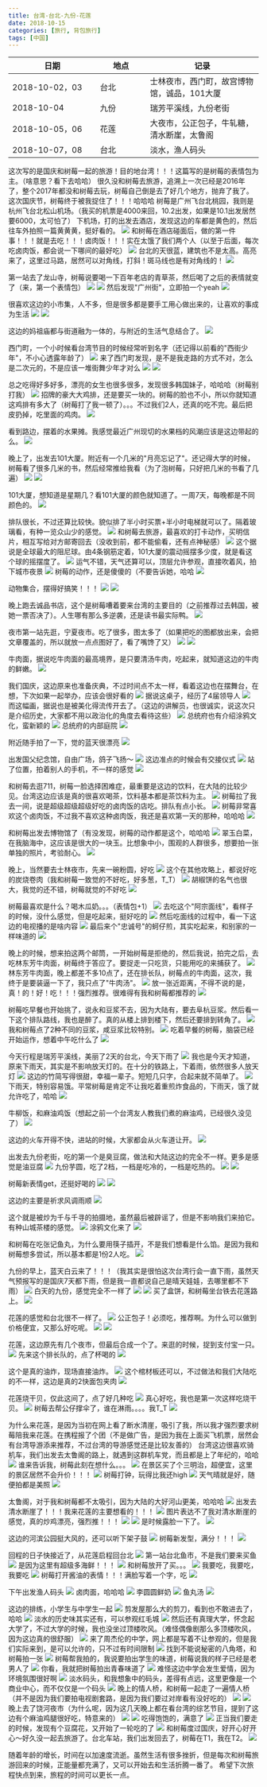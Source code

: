```yaml
---
title: 台湾-台北-九份-花莲
date: 2018-10-15
categories: [旅行, 背包旅行]
tags: [中国]    
---
```







<table width="100%" border="0" cellspacing="0" cellpadding="0" class="table">
  <thead>
  <tr>
<th width="35%">日期</th>
<th width="20%">地点</th>
<th width="45%">记录</th>
  </tr>
  </thead>
  <tbody>
  <tr>
<td>2018-10-02，03</td>
<td>台北</td>
<td>士林夜市，西门町，故宫博物馆，诚品，101大厦</td>
  </tr>
  <tr>
<td>2018-10-04</td>
<td>九份</td>
<td>瑞芳平溪线，九份老街</td>
  </tr>
  <tr>
<td>2018-10-05，06</td>
<td>花莲</td>
<td>大夜市，公正包子，牛轧糖，清水断崖，太鲁阁</td>
  </tr>
  <tr>
<td>2018-10-07，08</td>
<td>台北</td>
<td>淡水，渔人码头</td>
  </tr>
  </tbody>
</table>


这次写的是国庆和树莓一起的旅游！目的地台湾！！！这篇写的是树莓的表情包为主。（啥意思？看下去哈哈）
很久没和树莓去旅游，追溯上一次已经是2016年了，整个2017年都没和树莓去玩，树莓自己倒是去了好几个地方，抛弃了我了。这次国庆节，树莓终于被我捉住了！！！哈哈哈
树莓是广州飞台北桃园，我则是杭州飞台北松山机场。（我买的机票是4000来回，10.2出发，如果是10.1出发居然要6000，太可怕了）
下机场，打的出发去酒店，发现这边的车都是黄色的，然后往车外拍照一篇黄黄黄，挺好看的。
![](/portfolio/2018_10/fullsize/2018_10_02_p1.jpg)
和树莓在酒店碰面后，做的第一件事！！！就是去吃！！！卤肉饭！！！实在太饿了我们两个人（以至于后面，每次吃卤肉饭，都会说一下哪间的最好吃）
![](/portfolio/2018_10/fullsize/2018_10_02_p2.jpg)
台北的天很蓝，建筑也不是太高。高亮来了，这里过马路，居然可以对角线，打斜！斑马线也是有对角线的！
![](/portfolio/2018_10/fullsize/2018_10_02_p3.jpg)

第一站去了龙山寺，树莓说要喝一下百年老店的青草茶，然后喝了之后的表情就变了（来，第一个表情包）
![](/portfolio/2018_10/fullsize/2018_10_02_p4.jpg)
![](/portfolio/2018_10/fullsize/2018_10_02_p5.jpg)
然后发现"广州街"，立即拍一个yeah
![](/portfolio/2018_10/fullsize/2018_10_02_p6.jpg)

很喜欢这边的小市集，人不多，但是很多都是要手工用心做出来的，让喜欢的事成为生活
![](/portfolio/2018_10/fullsize/2018_10_02_p7.jpg)
![](/portfolio/2018_10/fullsize/2018_10_02_p8.jpg)

这边的妈祖庙都与街道融为一体的，与附近的生活气息结合了。
![](/portfolio/2018_10/fullsize/2018_10_02_p10.jpg)

西门町，一个小时候看台湾节目的时候经常听到名字（还记得以前看的"西街少年"，不小心透露年龄了）
![](/portfolio/2018_10/fullsize/2018_10_02_p9.jpg)
来了西门町发现，是不是我走路的方式不对，怎么是二次元的，不是应该一堆街舞少年才对么
![](/portfolio/2018_10/fullsize/2018_10_02_p14.jpg)
![](/portfolio/2018_10/fullsize/2018_10_02_p15.jpg)

总之吃得好多好多，漂亮的女生也很多很多，发现很多韩国妹子，哈哈哈（树莓别打我）
![](/portfolio/2018_10/fullsize/2018_10_02_p11.jpg)
招牌的豪大大鸡排，还是要买一块的。树莓的脸也不小，所以你就知道这鸡排有多大了（树莓打了我一顿了）。。。不过我们2人，还真的吃不完。最后把皮扔掉，吃里面的鸡肉。
![](/portfolio/2018_10/fullsize/2018_10_02_p12.jpg)

看到路边，摆着的水果摊。我感觉最近广州现切的水果档的风潮应该是这边带起的么。
![](/portfolio/2018_10/fullsize/2018_10_02_p13.jpg)

晚上了，出发去101大厦。附近有一个几米的"月亮忘记了"。还记得大学的时候，树莓看了很多几米的书，然后经常推给我看（为了泡树莓，只好把几米的书看了几遍）
![](/portfolio/2018_10/fullsize/2018_10_02_p16.jpg)
![](/portfolio/2018_10/fullsize/2018_10_02_p17.jpg)

101大厦，想知道是星期几？看101大厦的颜色就知道了。一周7天，每晚都是不同颜色的。
![](/portfolio/2018_10/fullsize/2018_10_02_p18.jpg)

排队很长，不过还算比较快。貌似排了半小时买票+半小时电梯就可以了。隔着玻璃看，有种一览众山少的感觉。
![](/portfolio/2018_10/fullsize/2018_10_02_p19.jpg)
和树莓去旅游，最喜欢的打卡动作，买明信片，相互写给对方邮寄回去（没收到前，都不能偷看，还有点神秘感）
![](/portfolio/2018_10/fullsize/2018_10_02_p20.jpg)
这个据说是全球最大的阻尼球。由4条钢筋定着，101大厦的震动摇摆多少度，就是看这个球的摇摆度了。
![](/portfolio/2018_10/fullsize/2018_10_02_p21.jpg)
运气不错，天气还算可以，顶层允许参观，直接吹着风，拍下城市夜景
![](/portfolio/2018_10/fullsize/2018_10_02_p22.jpg)
树莓的动作，还是傻傻的（不要告诉她，哈哈
![](/portfolio/2018_10/fullsize/2018_10_02_p23.jpg)

动物集合，摆得好搞笑！！！
![](/portfolio/2018_10/fullsize/2018_10_02_p24.jpg)
![](/portfolio/2018_10/fullsize/2018_10_02_p25.jpg)

晚上跑去诚品书店，这个是树莓嘈着要来台湾的主要目的（之前推荐过去韩国，被她一票否决了）。人生哪有那么多逆袭，还是读书最实际鸭。
![](/portfolio/2018_10/fullsize/2018_10_02_p26.jpg)

夜市第一站先逛，宁夏夜市。吃了很多，图太多了（如果把吃的图都放出来，会把文章覆盖的，所以就放一点点图好了，看了嘴馋了又）
![](/portfolio/2018_10/fullsize/2018_10_02_p27.jpg)
![](/portfolio/2018_10/fullsize/2018_10_02_p28.jpg)

牛肉面，据说吃牛肉面的最高境界，是只要清汤牛肉，吃起来，就知道这边的牛肉的鲜嫩。
![](/portfolio/2018_10/fullsize/2018_10_02_p29.jpg)

我们国庆，这边原来也准备庆典，不过时间点不太一样，看着这边也在摆舞台，在想，下次如果一起举办，应该会很好看的
![](/portfolio/2018_10/fullsize/2018_10_02_p30.jpg)
据说这桌子，经历了4届领导人
![](/portfolio/2018_10/fullsize/2018_10_02_p31.jpg)
而这幅画，据说也是被美化得流传开去了。（这边的讲解员，也很诚实，说这次只是介绍历史，大家都不用以政治化的角度去看待这些）
![](/portfolio/2018_10/fullsize/2018_10_02_p32.jpg)
总统府也有介绍涂鸦文化，蛮新颖的
![](/portfolio/2018_10/fullsize/2018_10_02_p33.jpg)
总统府的内部庭院
![](/portfolio/2018_10/fullsize/2018_10_02_p34.jpg)

附近随手拍了一下，觉的蓝天很漂亮
![](/portfolio/2018_10/fullsize/2018_10_02_p35.jpg)

出发国父纪念馆，自由广场，鸽子飞扬～
![](/portfolio/2018_10/fullsize/2018_10_02_p36.jpg)
这边准点的时候会有交接仪式
![](/portfolio/2018_10/fullsize/2018_10_02_p37.jpg)
站了位置，拍着别人的手机，不一样的感觉
![](/portfolio/2018_10/fullsize/2018_10_02_p38.jpg)

和树莓去逛711，树莓一脸选择困难症，最重要是这边的饮料，在大陆的比较少见。台湾这边应该是真的很喜欢喝茶，饮料基本都是茶饮料为主。
![](/portfolio/2018_10/fullsize/2018_10_02_p39.jpg)
树莓拉了我去一间，说是超级超级超级好吃的卤肉饭的店吃。排队有点小长。
![](/portfolio/2018_10/fullsize/2018_10_02_p40.jpg)
树莓非常喜欢这个卤肉饭，不过我不喜欢这种卤肉饭，我还是喜欢第一天的那种，哈哈哈
![](/portfolio/2018_10/fullsize/2018_10_02_p41.jpg)

和树莓出发去博物馆了（有没发现，树莓的动作都是这个，哈哈哈
![](/portfolio/2018_10/fullsize/2018_10_02_p42.jpg)
翠玉白菜，在我脑海中，这应该是很大的一块玉。比想象中小，围观的人群很多，想要拍一张单独的照片，考验耐心。
![](/portfolio/2018_10/fullsize/2018_10_02_p43.jpg)

晚上，当然要去士林夜市，先来一碗粉圆，好吃
![](/portfolio/2018_10/fullsize/2018_10_02_p44.jpg)
这个在其他攻略上，都说好吃的炭烧卷肉（我和树莓一致觉的不好吃，好多葱，T_T）
![](/portfolio/2018_10/fullsize/2018_10_02_p45.jpg)
胡椒饼的名气也很大，我觉的还不错，树莓就觉的不好吃
![](/portfolio/2018_10/fullsize/2018_10_02_p46.jpg)

树莓最喜欢是什么？喝木瓜奶。。。（表情包+1）
![](/portfolio/2018_10/fullsize/2018_10_02_p47.jpg)
去吃这个"阿宗面线"，看样子的时候，没什么感觉，但是吃起来，挺好吃的
![](/portfolio/2018_10/fullsize/2018_10_02_p48.jpg)
然后吃面线的过程中，看一下这边的电视播的是啥内容
![](/portfolio/2018_10/fullsize/2018_10_02_p49.jpg)
最后来个"忠诚号"的蚵仔煎，其实吃起来，和别家的一样味道的
![](/portfolio/2018_10/fullsize/2018_10_02_p50.jpg)

晚上的时候，想来拍这两个邮筒，一开始树莓是拒绝的，然后我说，拍完之后，去吃林东芳牛肉面，树莓终于答应了。要捉走一只吃货，只能用吃的来捕获了。
![](/portfolio/2018_10/fullsize/2018_10_02_p51.jpg)
林东芳牛肉面，晚上都差不多10点了，还在排长队，树莓点的牛肉面，这次，我终于是要装逼一下了，我只点了"牛肉汤"。
![](/portfolio/2018_10/fullsize/2018_10_02_p52.jpg)
放一张近距离，不得不说的是，真！的！好！吃！！！强烈推荐。很难得有我和树莓都推荐的
![](/portfolio/2018_10/fullsize/2018_10_02_p53.jpg)

树莓吃早餐也开始挑了，说永和豆浆不去，因为大陆有，要去阜杭豆浆。然后看一下这个排队路线，我也是醉了。真的从楼上排到楼下，然后还要排到转角了。
![](/portfolio/2018_10/fullsize/2018_10_02_p54.jpg)
我和树莓点了2种不同的豆浆，咸豆浆比较特别。
![](/portfolio/2018_10/fullsize/2018_10_02_p55.jpg)
吃着早餐的树莓，脑袋已经开始运作，想着中午吃什么了
![](/portfolio/2018_10/fullsize/2018_10_02_p56.jpg)

今天行程是瑞芳平溪线，美丽了2天的台北，今天下雨了
![](/portfolio/2018_10/fullsize/2018_10_02_p57.jpg)
我也是今天才知道，原来下雨天，其实是不影响放天灯的。在十分的铁路上，下着雨，依然很多人放天灯
![](/portfolio/2018_10/fullsize/2018_10_02_p58.jpg)
这边的竹简写得很甜，幸福一辈子。短短几只字，合起来就不简单了。
![](/portfolio/2018_10/fullsize/2018_10_02_p59.jpg)
下雨天，特别容易饿。平常树莓是肯定不让我吃着重煎炸食品的，下雨天，饿了就允许吃了，哈哈
![](/portfolio/2018_10/fullsize/2018_10_02_p60.jpg)

牛柳饭，和麻油鸡饭（想起之前一个台湾友人教我们煮的麻油鸡，已经很久没见了）
![](/portfolio/2018_10/fullsize/2018_10_02_p61.jpg)

这边的火车开得不快，进站的时候，大家都会从火车道让开。
![](/portfolio/2018_10/fullsize/2018_10_02_p62.jpg)

出发去九份老街，吃的第一个是臭豆腐，做法和大陆这边的完全不一样。更多是感觉是油豆腐
![](/portfolio/2018_10/fullsize/2018_10_02_p63.jpg)
九份芋圆，吃了2档，一档是吃冷的，一档是吃热的。
![](/portfolio/2018_10/fullsize/2018_10_02_p64.jpg)
![](/portfolio/2018_10/fullsize/2018_10_02_p65.jpg)

树莓新表情get，还挺好喝的
![](/portfolio/2018_10/fullsize/2018_10_02_p67.jpg)
![](/portfolio/2018_10/fullsize/2018_10_02_p66.jpg)

这边的主要是祈求风调雨顺
![](/portfolio/2018_10/fullsize/2018_10_02_p69.jpg)

这个就是被炒为千与千寻的拍摄地，虽然最后被辟谣了，但是不影响我们来拍它。有种山城茶楼的感觉。
![](/portfolio/2018_10/fullsize/2018_10_02_p70.jpg)
涂鸦文化来了
![](/portfolio/2018_10/fullsize/2018_10_02_p71.jpg)

和树莓在吃张记鱼丸，为什么要用筷子插开，不是我们想看是什么馅。是因为我和树莓想多尝试，所以基本都是1份2人吃。
![](/portfolio/2018_10/fullsize/2018_10_02_p73.jpg)

九份的早上，蓝天白云来了！！！（我其实是很怕这次台湾行会一直下雨，虽然天气预报写的是国庆7天都下雨，但是我一直都说自己是晴天娃娃，去哪里都不下雨）
![](/portfolio/2018_10/fullsize/2018_10_02_p74.jpg)
白天的九份，感觉完全不一样了
![](/portfolio/2018_10/fullsize/2018_10_02_p75.jpg)
![](/portfolio/2018_10/fullsize/2018_10_02_p76.jpg)
买了盒饼，和树莓坐台铁去花莲路上。
![](/portfolio/2018_10/fullsize/2018_10_02_p77.jpg)

花莲的感觉和台北很不一样了。
![](/portfolio/2018_10/fullsize/2018_10_02_p78.jpg)
公正包子！必须吃，推荐啊。为什么可以做到价格便宜，又那么好吃呢。
![](/portfolio/2018_10/fullsize/2018_10_02_p100.jpg)
![](/portfolio/2018_10/fullsize/2018_10_02_p80.jpg)


花莲，这边原先有几个夜市，但最后合成一个了。来逛的时候，捉到支付宝一只。
![](/portfolio/2018_10/fullsize/2018_10_02_p81.jpg)
先来这个排长队的，点了杯喝的
![](/portfolio/2018_10/fullsize/2018_10_02_p82.jpg)

这个是真的油炸，现场直接油炸。
![](/portfolio/2018_10/fullsize/2018_10_02_p83.jpg)
这个棺材板还可以，不过做法和我们大陆吃的不一样，这边是真的2快面包夹肉
![](/portfolio/2018_10/fullsize/2018_10_02_p84.jpg)

花莲烧干贝，仅此这间了，点了好几种吃
![](/portfolio/2018_10/fullsize/2018_10_02_p85.jpg)
真心好吃，我也是第一次这样吃烧干贝。
![](/portfolio/2018_10/fullsize/2018_10_02_p86.jpg)
树莓去帮公仔撑伞了，谁在淋雨。。。。我T_T
![](/portfolio/2018_10/fullsize/2018_10_02_p87.jpg)


为什么来花莲，是因为当初在网上看了断水清崖，吸引了我，所以我才强烈要求树莓陪我来花莲。在携程报了个团（不是做广告，是因为我在上面买飞机票，居然会有台湾导游添来推荐，不过台湾的导游感觉还是比较友善的）
台湾这边很喜欢骑机车，我们出发去太鲁阁的路上，就遇到这群机车党，而且都是上了年纪的，哈哈
![](/portfolio/2018_10/fullsize/2018_10_02_p88.jpg)
谁来告诉我，树莓此刻在想什么。。。
![](/portfolio/2018_10/fullsize/2018_10_02_p89.jpg)
在景区买了个三明治，超便宜，这里的景区居然不会升价！！！
![](/portfolio/2018_10/fullsize/2018_10_02_p90.jpg)
树莓打钟，玩得比我还high
![](/portfolio/2018_10/fullsize/2018_10_02_p91.jpg)
天气晴就是好，随便拍都是美照
![](/portfolio/2018_10/fullsize/2018_10_02_p92.jpg)

太鲁阁，对于我和树莓都不太吸引，因为大陆的大好河山更美，哈哈哈
![](/portfolio/2018_10/fullsize/2018_10_02_p93.jpg)
出发去清水断崖了！！！我来花莲的主要想看的！！！
![](/portfolio/2018_10/fullsize/2018_10_02_p94.jpg)
图片表达不了我对清水断崖的感觉，真的炒鸡漂亮，强烈推！！！
![](/portfolio/2018_10/fullsize/2018_10_02_p95.jpg)
![](/portfolio/2018_10/fullsize/2018_10_02_p96.jpg)
是时候露脸一下了。
![](/portfolio/2018_10/fullsize/2018_10_02_p97.jpg)

这边的河滨公园挺大风的，还可以听下架子鼓
![](/portfolio/2018_10/fullsize/2018_10_02_p98.jpg)
树莓新发型，满分！！！
![](/portfolio/2018_10/fullsize/2018_10_02_p99.jpg)

回程的日子快接近了，从花莲启程回台北
![](/portfolio/2018_10/fullsize/2018_10_02_p101.jpg)
第一站台北鱼市，不是我们要来买鱼
![](/portfolio/2018_10/fullsize/2018_10_02_p102.jpg)
是因为这里有超级多海鲜！！！
![](/portfolio/2018_10/fullsize/2018_10_02_p103.jpg)
和树莓放开了买。。。
![](/portfolio/2018_10/fullsize/2018_10_02_p104.jpg)
我要吃，我要吃，我要吃
![](/portfolio/2018_10/fullsize/2018_10_02_p105.jpg)
树莓打开酱油的表情！！！满脸写着一个字，吃
![](/portfolio/2018_10/fullsize/2018_10_02_p106.jpg)

下午出发渔人码头
![](/portfolio/2018_10/fullsize/2018_10_02_p107.jpg)
卤肉面，哈哈哈
![](/portfolio/2018_10/fullsize/2018_10_02_p108.jpg)
李圆圆鲜奶
![](/portfolio/2018_10/fullsize/2018_10_02_p109.jpg)
鱼丸汤
![](/portfolio/2018_10/fullsize/2018_10_02_p110.jpg)

这边的排练，小学生与中学生一起
![](/portfolio/2018_10/fullsize/2018_10_02_p111.jpg)
剪发屋那么大的剪刀，看到也不敢进去了，哈哈
![](/portfolio/2018_10/fullsize/2018_10_02_p112.jpg)
淡水的历史味其实还有，可以参观红毛城
![](/portfolio/2018_10/fullsize/2018_10_02_p113.jpg)
然后还有真理大学，怀念起大学了，不过大学的时候，我也没坐过顶楼吹风。（难怪偶像剧那么多顶楼吹风，因为这边真的很舒服）
![](/portfolio/2018_10/fullsize/2018_10_02_p114.jpg)
来了周杰伦的中学，网上都是写着不让参观的，但是我们实际来到，是可以允许的，只不过有时间限制
![](/portfolio/2018_10/fullsize/2018_10_02_p115.jpg)
找到不能说秘密的八角塔，和树莓拍一张
![](/portfolio/2018_10/fullsize/2018_10_02_p116.jpg)
树莓帮我拍的，我说要拍出学生的味道，树莓说我的样子已经是老男人了
![](/portfolio/2018_10/fullsize/2018_10_02_p117.jpg)
你看，我就把树莓拍出青春味道了
![](/portfolio/2018_10/fullsize/2018_10_02_p118.jpg)
难怪这边中学会发生爱情，因为环境氛围很好啊
![](/portfolio/2018_10/fullsize/2018_10_02_p119.jpg)
淡水码头，和我想象中的码头，差得有点远，这里更像是一个商业中心，而不仅仅是一个码头
![](/portfolio/2018_10/fullsize/2018_10_02_p120.jpg)
晚上的情人桥，和树莓一起走了一遍情人桥（并不是因为我们要拍电视剧套路，是因为我们要过对岸看有没好吃的）
![](/portfolio/2018_10/fullsize/2018_10_02_p121.jpg)
![](/portfolio/2018_10/fullsize/2018_10_02_p122.jpg)
晚上去了饶河夜市（为什么呢，因为这几天晚上都在看台湾的综艺节目，提到了这边有个麻油鸡腿很好吃，特意来的）
![](/portfolio/2018_10/fullsize/2018_10_02_p123.jpg)
![](/portfolio/2018_10/fullsize/2018_10_02_p124.jpg)
吃得饱饱的，满意了
![](/portfolio/2018_10/fullsize/2018_10_02_p125.jpg)
正当我们要走的时候，发现有个豆腐花，又开始了一轮吃的了
![](/portfolio/2018_10/fullsize/2018_10_02_p126.jpg)
和树莓度过国庆，好开心好开心～好久没一起去旅游了。台北车站，我们出发回去了，树莓在T1，我在T2。
![](/portfolio/2018_10/fullsize/2018_10_02_p127.jpg)

随着年龄的增长，时间在以加速度流逝。虽然生活有很多挫折，但是每次和树莓旅游回来的时候，正能量都充满了，又可以开始去和生活折腾一番了。
希望下次旅程快点到来，旅程的时间可以更长一点。